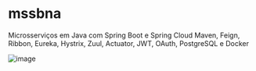 # mssbna

Microsserviços em Java com Spring Boot e Spring Cloud
Maven, Feign, Ribbon, Eureka, Hystrix, Zuul, Actuator,
JWT, OAuth, PostgreSQL e Docker


![image](https://user-images.githubusercontent.com/11496647/130996867-2731929f-317f-48db-80b3-f5d1357ed2cb.png)
